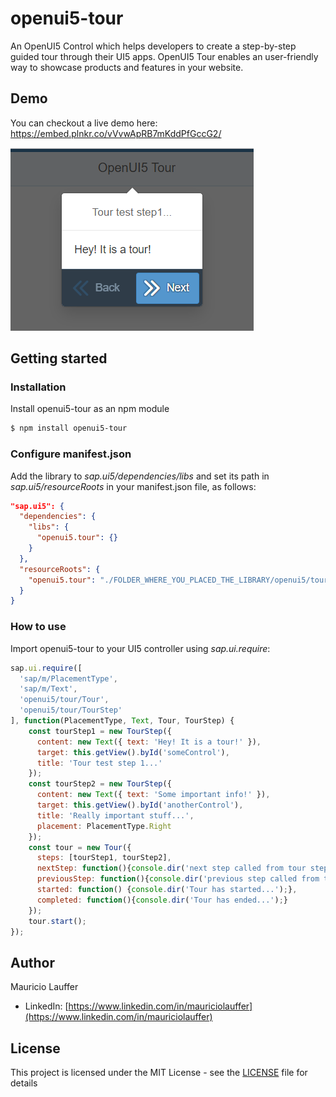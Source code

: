 # openui5-tour
An OpenUI5 Control which helps developers to create a step-by-step guided tour through their UI5 apps.
OpenUI5 Tour enables an user-friendly way to showcase products and features in your website.


## Demo
You can checkout a live demo here: https://embed.plnkr.co/vVvwApRB7mKddPfGccG2/

[<img src="openui5-tour.png">](https://raw.githubusercontent.com/mauriciolauffer/openui5-tour/master/openui5-tour.png)


## Getting started

### Installation
Install openui5-tour as an npm module
```sh
$ npm install openui5-tour
```

### Configure manifest.json
Add the library to *sap.ui5/dependencies/libs* and set its path in *sap.ui5/resourceRoots* in your manifest.json file, as follows:

```json
"sap.ui5": {
  "dependencies": {
    "libs": {
      "openui5.tour": {}
    }
  },
  "resourceRoots": {
    "openui5.tour": "./FOLDER_WHERE_YOU_PLACED_THE_LIBRARY/openui5/tour/"
  }
}
```

### How to use
Import openui5-tour to your UI5 controller using *sap.ui.require*:

```javascript
sap.ui.require([
  'sap/m/PlacementType',
  'sap/m/Text',
  'openui5/tour/Tour',
  'openui5/tour/TourStep'
], function(PlacementType, Text, Tour, TourStep) {
    const tourStep1 = new TourStep({
      content: new Text({ text: 'Hey! It is a tour!' }),
      target: this.getView().byId('someControl'),
      title: 'Tour test step 1...'
    });
    const tourStep2 = new TourStep({
      content: new Text({ text: 'Some important info!' }),
      target: this.getView().byId('anotherControl'),
      title: 'Really important stuff...',
      placement: PlacementType.Right
    });
    const tour = new Tour({
      steps: [tourStep1, tourStep2],
      nextStep: function(){console.dir('next step called from tour step...');},
      previousStep: function(){console.dir('previous step called from tour step...');},
      started: function() {console.dir('Tour has started...');},
      completed: function(){console.dir('Tour has ended...');}
    });
    tour.start();
});
```


## Author
Mauricio Lauffer

 - LinkedIn: [https://www.linkedin.com/in/mauriciolauffer](https://www.linkedin.com/in/mauriciolauffer)

## License
This project is licensed under the MIT License - see the [LICENSE](LICENSE) file for details
